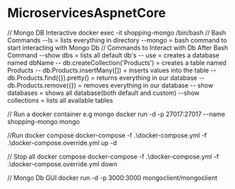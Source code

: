 # MicroservicesAspnetCore
// Mongo DB Interactive
 docker exec -it shopping-mongo /bin/bash
 // Bash Commands
 --ls = lists everything in directory
 --mongo = bash command to start interacting with Mongo Db
 // Commands to Interact with Db After Bash Command
 --show dbs = lists all default db's
 -- use<dbName> = creates a database named dbName
 -- db.createCollection('Products') = creates a table named Products
 -- db.Products.insertMany([]) = inserts values into the table
 -- db.Products.find({}).pretty() = returns everything in our database
 --db.Products.remove({}) = removes everything in our database
 -- show databases = shows all database(both default and custom)
 --show collections = lists all available tables
 
 // Run a docker container e.g mongo
 docker run -d -p 27017:27017 --name shopping-mongo mongo
 
 //Run docker compose
 docker-compose -f .\docker-compose.yml -f .\docker-compose.override.yml up -d
 
 // Stop all docker compose
 docker-compose -f .\docker-compose.yml -f .\docker-compose.override.yml down
 
 // Mongo Db GUI
 docker run -d -p 3000:3000 mongoclient/mongoclient
